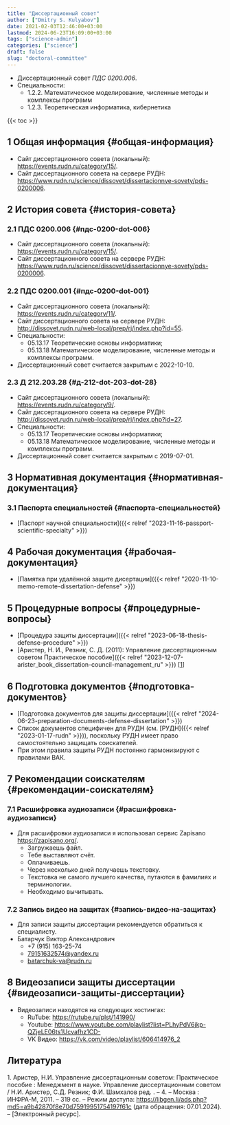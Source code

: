 ```yaml
---
title: "Диссертационный совет"
author: ["Dmitry S. Kulyabov"]
date: 2021-02-03T12:46:00+03:00
lastmod: 2024-06-23T16:09:00+03:00
tags: ["science-admin"]
categories: ["science"]
draft: false
slug: "doctoral-committee"
---
```


-   Диссертационный совет _ПДС 0200.006_.
-   Специальности:
    -   1.2.2. Математическое моделирование, численные методы и комплексы программ
    -   1.2.3. Теоретическая информатика, кибернетика

<!--more-->

{{< toc >}}


## <span class="section-num">1</span> Общая информация {#общая-информация}

-   Сайт диссертационного совета (локальный): <https://events.rudn.ru/category/15/>.
-   Сайт диссертационного совета на сервере РУДН: <https://www.rudn.ru/science/dissovet/dissertacionnye-sovety/pds-0200006>.


## <span class="section-num">2</span> История совета {#история-совета}


### <span class="section-num">2.1</span> ПДС 0200.006 {#пдс-0200-dot-006}

-   Сайт диссертационного совета (локальный): <https://events.rudn.ru/category/15/>.
-   Сайт диссертационного совета на сервере РУДН: <https://www.rudn.ru/science/dissovet/dissertacionnye-sovety/pds-0200006>.


### <span class="section-num">2.2</span> ПДС 0200.001 {#пдс-0200-dot-001}

-   Сайт диссертационного совета (локальный): <https://events.rudn.ru/category/11/>.
-   Сайт диссертационного совета на сервере РУДН: <http://dissovet.rudn.ru/web-local/prep/rj/index.php?id=55>.
-   Специальности:
    -   05.13.17 Теоретические основы информатики;
    -   05.13.18 Математическое моделирование, численные методы и комплексы программ.
-   Диссертационный совет считается закрытым с 2022-10-10.


### <span class="section-num">2.3</span> Д 212.203.28 {#д-212-dot-203-dot-28}

-   Сайт диссертационного совета (локальный): <https://events.rudn.ru/category/9/>.
-   Сайт диссертационного совета на сервере РУДН: <http://dissovet.rudn.ru/web-local/prep/rj/index.php?id=27>.
-   Специальности:
    -   05.13.17 Теоретические основы информатики;
    -   05.13.18 Математическое моделирование, численные методы и комплексы программ.
-   Диссертационный совет считается закрытым с 2019-07-01.


## <span class="section-num">3</span> Нормативная документация {#нормативная-документация}


### <span class="section-num">3.1</span> Паспорта специальностей {#паспорта-специальностей}

-   [Паспорт научной специальности]({{< relref "2023-11-16-passport-scientific-specialty" >}})


## <span class="section-num">4</span> Рабочая документация {#рабочая-документация}

-   [Памятка при удалённой защите дисертации]({{< relref "2020-11-10-memo-remote-dissertation-defense" >}})


## <span class="section-num">5</span> Процедурные вопросы {#процедурные-вопросы}

-   [Процедура защиты диссертации]({{< relref "2023-06-18-thesis-defense-procedure" >}})
-   [Аристер, Н. И., Резник, С. Д. (2011): Управление диссертационным советом Практическое пособие]({{< relref "2023-12-07-arister_book_dissertation-council-management_ru" >}}) [<a href="#citeproc_bib_item_1">1</a>]


## <span class="section-num">6</span> Подготовка документов {#подготовка-документов}

-   [Подготовка документов для защиты диссертации]({{< relref "2024-06-23-preparation-documents-defense-dissertation" >}})
-   Список документов специфичен для РУДН (см. [РУДН]({{< relref "2023-01-17-rudn" >}})), поскольку РУДН имеет право самостоятельно защищать соискателей.
-   При этом правила защиты РУДН постоянно гармонизируют с правилами ВАК.


## <span class="section-num">7</span> Рекомендации соискателям {#рекомендации-соискателям}


### <span class="section-num">7.1</span> Расшифровка аудиозаписи {#расшифровка-аудиозаписи}

-   Для расшифровки аудиозаписи я использовал сервис Zapisano <https://zapisano.org/>.
    -   Загружаешь файл.
    -   Тебе выставляют счёт.
    -   Оплачиваешь.
    -   Через несколько дней получаешь текстовку.
    -   Текстовка не самого лучшего качества, путаются в фамилиях и терминологии.
    -   Необходимо вычитывать.


### <span class="section-num">7.2</span> Запись видео на защитах {#запись-видео-на-защитах}

-   Для записи защиты диссертации рекомендуется обратиться к специалисту.
-   Батарчук Виктор Александрович
    -   +7 (915) 163-25-74
    -   79151632574@yandex.ru
    -   batarchuk-va@rudn.ru


## <span class="section-num">8</span> Видеозаписи защиты диссертации {#видеозаписи-защиты-диссертации}

-   Видеозаписи находятся на следующих хостингах:
    -   RuTube: <https://rutube.ru/plst/141990/>
    -   Youtube: <https://www.youtube.com/playlist?list=PLhyPdV6jkp-QZjeLE06ts1Ucvafhz1CD->
    -   VK Видео: <https://vk.com/video/playlist/606414976_2>

## Литература

<div class="csl-bib-body">
  <div class="csl-entry"><a id="citeproc_bib_item_1"></a>1.	Аристер, Н.И. Управление диссертационным советом: Практическое пособие : Менеджмент в науке. Управление диссертационным советом / Н.И. Аристер, С.Д. Резник; Ф.И. Шамхалов ред. . – 4. – Москва : ИНФРА-М, 2011. – 319 сс. – Режим доступа: <a href="https://libgen.li/ads.php?md5=a9b42870f8e70d75919951754197f61c">https://libgen.li/ads.php?md5=a9b42870f8e70d75919951754197f61c</a> (дата обращения: 07.01.2024). – [Электронный ресурс].</div>
</div>
